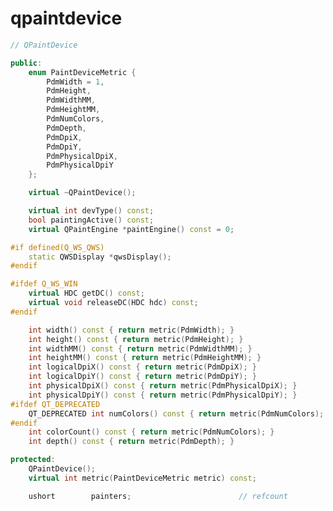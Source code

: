 <!-- qpaintdevice.md --- 
;; 
;; Description: 
;; Author: Hongyi Wu(吴鸿毅)
;; Email: wuhongyi@qq.com 
;; Created: 三 12月 13 20:48:59 2017 (+0800)
;; Last-Updated: 三 12月 13 20:51:28 2017 (+0800)
;;           By: Hongyi Wu(吴鸿毅)
;;     Update #: 1
;; URL: http://wuhongyi.cn -->

# qpaintdevice



```cpp
// QPaintDevice

public:
    enum PaintDeviceMetric {
        PdmWidth = 1,
        PdmHeight,
        PdmWidthMM,
        PdmHeightMM,
        PdmNumColors,
        PdmDepth,
        PdmDpiX,
        PdmDpiY,
        PdmPhysicalDpiX,
        PdmPhysicalDpiY
    };

    virtual ~QPaintDevice();

    virtual int devType() const;
    bool paintingActive() const;
    virtual QPaintEngine *paintEngine() const = 0;

#if defined(Q_WS_QWS)
    static QWSDisplay *qwsDisplay();
#endif

#ifdef Q_WS_WIN
    virtual HDC getDC() const;
    virtual void releaseDC(HDC hdc) const;
#endif

    int width() const { return metric(PdmWidth); }
    int height() const { return metric(PdmHeight); }
    int widthMM() const { return metric(PdmWidthMM); }
    int heightMM() const { return metric(PdmHeightMM); }
    int logicalDpiX() const { return metric(PdmDpiX); }
    int logicalDpiY() const { return metric(PdmDpiY); }
    int physicalDpiX() const { return metric(PdmPhysicalDpiX); }
    int physicalDpiY() const { return metric(PdmPhysicalDpiY); }
#ifdef QT_DEPRECATED
    QT_DEPRECATED int numColors() const { return metric(PdmNumColors); }
#endif
    int colorCount() const { return metric(PdmNumColors); }
    int depth() const { return metric(PdmDepth); }

protected:
    QPaintDevice();
    virtual int metric(PaintDeviceMetric metric) const;

    ushort        painters;                        // refcount

```


<!-- qpaintdevice.md ends here -->
